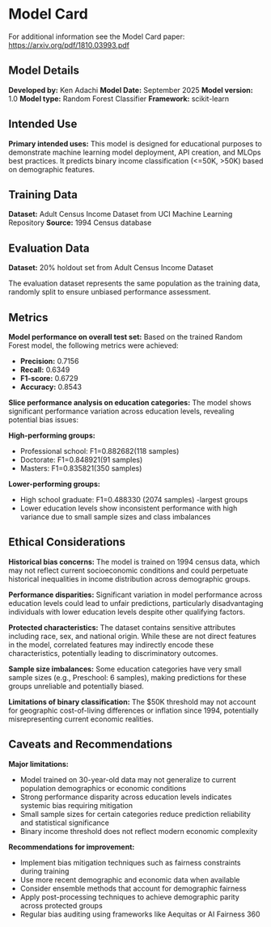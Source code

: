 # Model Card

For additional information see the Model Card paper: https://arxiv.org/pdf/1810.03993.pdf

## Model Details

**Developed by:** Ken Adachi
**Model Date:** September 2025
**Model version:** 1.0
**Model type:** Random Forest Classifier
**Framework:** scikit-learn

## Intended Use

**Primary intended uses:** This model is designed for educational purposes to demonstrate machine learning model deployment, API creation, and MLOps best practices. It predicts binary income classification (<=50K, >50K) based on demographic features.

## Training Data

**Dataset:** Adult Census Income Dataset from UCI Machine Learning Repository
**Source:** 1994 Census database

## Evaluation Data

**Dataset:** 20% holdout set from Adult Census Income Dataset

The evaluation dataset represents the same population as the training data, randomly split to ensure unbiased performance assessment.


## Metrics
**Model performance on overall test set:**
Based on the trained Random Forest model, the following metrics were achieved:
- **Precision:** 0.7156
- **Recall:** 0.6349 
- **F1-score:** 0.6729
- **Accuracy:** 0.8543

**Slice performance analysis on education categories:**
The model shows significant performance variation across education levels, revealing potential bias issues:

**High-performing groups:**
- Professional school: F1=0.882682(118 samples)
- Doctorate: F1=0.848921(91 samples)
- Masters: F1=0.835821(350 samples)

**Lower-performing groups:**
- High school graduate: F1=0.488330 (2074 samples) -largest groups
- Lower education levels show inconsistent performance with high variance due to small sample sizes and class imbalances

## Ethical Considerations

**Historical bias concerns:** The model is trained on 1994 census data, which may not reflect current socioeconomic conditions and could perpetuate historical inequalities in income distribution across demographic groups.

**Performance disparities:** Significant variation in model performance across education levels could lead to unfair predictions, particularly disadvantaging individuals with lower education levels despite other qualifying factors.

**Protected characteristics:** The dataset contains sensitive attributes including race, sex, and national origin. While these are not direct features in the model, correlated features may indirectly encode these characteristics, potentially leading to discriminatory outcomes.

**Sample size imbalances:** Some education categories have very small sample sizes (e.g., Preschool: 6 samples), making predictions for these groups unreliable and potentially biased.

**Limitations of binary classification:** The $50K threshold may not account for geographic cost-of-living differences or inflation since 1994, potentially misrepresenting current economic realities.

## Caveats and Recommendations

**Major limitations:**
- Model trained on 30-year-old data may not generalize to current population demographics or economic conditions
- Strong performance disparity across education levels indicates systemic bias requiring mitigation
- Small sample sizes for certain categories reduce prediction reliability and statistical significance
- Binary income threshold does not reflect modern economic complexity

**Recommendations for improvement:**
- Implement bias mitigation techniques such as fairness constraints during training
- Use more recent demographic and economic data when available
- Consider ensemble methods that account for demographic fairness
- Apply post-processing techniques to achieve demographic parity across protected groups
- Regular bias auditing using frameworks like Aequitas or AI Fairness 360
